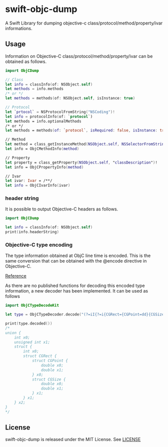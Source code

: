 # swift-objc-dump

A Swift Library for dumping objective-c class/protocol/method/property/ivar informations.

## Usage

Information on Objective-C class/protocol/method/property/ivar can be obtained as follows.

```swift
import ObjCDump

// Class
let info = classInfo(of: NSObject.self)
let methods = info.methods
/* or */
let methods = methods(of: NSObject.self, isInstance: true)

// Protocol
let `prtocol` = NSProtocolFromString("NSCoding")!
let info = protocolInfo(of: `protocol`)
let methods = info.optionalMethods
/* or */
let methods = methods(of: `protocol`, isRequired: false, isInstance: true)

// Method
let method = class_getInstanceMethod(NSObject.self, NSSelectorFromString("init"))!
let info = ObjCMethodInfo(method)

// Property
let property = class_getProperty(NSObject.self, "classDescription")!
let info = ObjCPropertyInfo(method)

// Ivar
let ivar: Ivar = /**/
let info = ObjCIvarInfo(ivar)
```

### header string

It is possible to output Objective-C headers as follows.

```swift
import ObjCDump

let info = classInfo(of: NSObject.self)
print(info.headerString)
```

### Objective-C type encoding

The type information obtained at ObjC line time is encoded.
This is the same conversion that can be obtained with the @encode directive in Objective-C.

[Reference](https://developer.apple.com/library/archive/documentation/Cocoa/Conceptual/ObjCRuntimeGuide/Articles/ocrtTypeEncodings.html#//apple_ref/doc/uid/TP40008048-CH100)

As there are no published functions for decoding this encoded type information, a new decoder has been implemented.
It can be used as follows

```swift
import ObjCTypeDecodeKit

let type = ObjCTypeDecoder.decode("(?=iI{?=i{CGRect={CGPoint=dd}{CGSize=dd}}})")

print(type.decoded())
/*
union {
    int x0;
    unsigned int x1;
    struct {
        int x0;
        struct CGRect {
            struct CGPoint {
                double x0;
                double x1;
            } x0;
            struct CGSize {
                double x0;
                double x1;
            } x1;
        } x1;
    } x2;
}
*/
```

## License

swift-objc-dump is released under the MIT License. See [LICENSE](./LICENSE)
